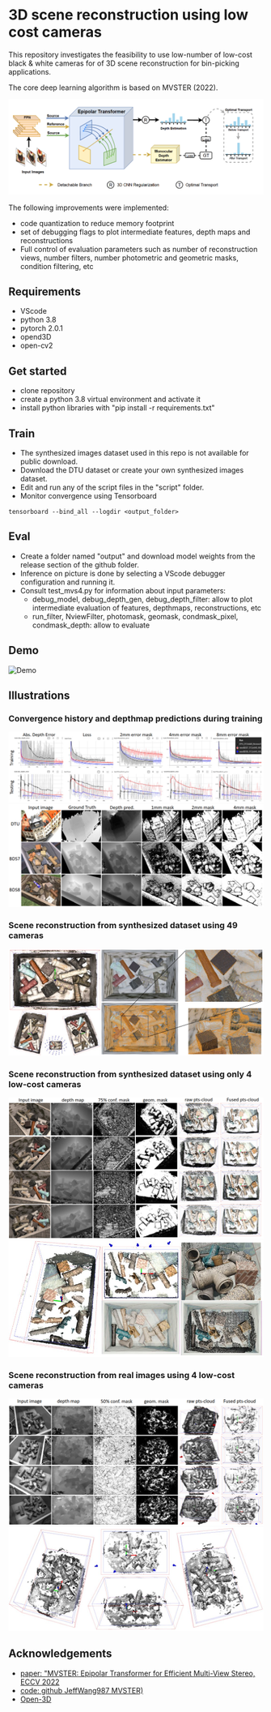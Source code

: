 # 3D scene reconstruction using low cost cameras

This repository investigates the feasibility to use low-number of low-cost black & white cameras for of 3D scene reconstruction for bin-picking applications.

The core deep learning algorithm is based on MVSTER (2022).  

![Model architecture](pictures/MVSTER_arch.png)


The following improvements were implemented:
- code quantization to reduce memory footprint
- set of debugging flags to plot intermediate features, depth maps and reconstructions
- Full control of evaluation parameters such as number of reconstruction views, number filters, number photometric and geometric masks, condition filtering, etc


## Requirements

- VScode
- python 3.8
- pytorch 2.0.1
- opend3D
- open-cv2
  
## Get started

- clone repository
- create a python 3.8 virtual environment and activate it
- install python libraries with "pip install -r requirements.txt"

## Train
- The synthesized images dataset used in this repo is not available for public download.
- Download the DTU dataset or create your own synthesized images dataset. 
- Edit and run any of the script files in the "script" folder.
- Monitor convergence using Tensorboard
```
tensorboard --bind_all --logdir <output_folder>
```

## Eval
- Create a folder named "output" and download model weights from the release section of the github folder.
- Inference on picture is done by selecting a VScode debugger configuration and running it.  
- Consult test_mvs4.py for information about input parameters:  
  - debug_model, debug_depth_gen, debug_depth_filter: allow to plot intermediate evaluation of features, depthmaps, reconstructions, etc
  - run_filter, NviewFilter, photomask, geomask, condmask_pixel, condmask_depth: allow to evaluate


## Demo
![Demo](pictures/demo.gif)

## Illustrations
### Convergence history and depthmap predictions during training
![Convergence history](pictures/MVSTER_cvg_history_BDS8.png)
![depthmap predictions during training](pictures/MVSTER_cvg_img_BDS8.png)
### Scene reconstruction from synthesized dataset using 49 cameras
![Scene reconstruction](pictures/MVSTER_BDS8_scene191_49cams.png)
### Scene reconstruction from synthesized dataset using only 4 low-cost cameras
![Scene reconstruction 4 cameras](pictures/MVSTER_BDS8_scene191_4cams_depthmaps.png)
![Scene reconstruction 4 cameras](pictures/MVSTER_BDS8_scene191_4cams.png)

### Scene reconstruction from real images using 4 low-cost cameras
![real images depthmap predictions](pictures/MVSTER_Bin_BDS8_overhead03_scene1_4cams_depthmaps.png)
![real images scene reconstruction](pictures/MVSTER_Bin_BDS8_overhead03_scene1_4cams.png)

## Acknowledgements

- [paper: "MVSTER: Epipolar Transformer for Efficient Multi-View Stereo, ECCV 2022](https://arxiv.org/abs/2204.07346)
- [code: github JeffWang987 MVSTER)](https://github.com/JeffWang987/MVSTER/)
- [Open-3D](https://www.open3d.org/docs/0.12.0/index.html)

